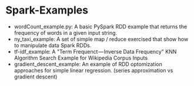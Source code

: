# Spark-Examples
- wordCount_example.py: A basic PySpark RDD example that returns the frequency of words in a given input string.
- ny_taxi_example: A set of simple map / reduce exercised that show how to manipulate data Spark RDDs.  
- tf-idf_example: A "Term Frequenct — Inverse Data Frequency" KNN Algorithm Search Example for Wikipedia Corpus Inputs
- gradient_descent_example: An example of RDD optomization approaches for simple linear regression.  (series approximation vs gradient descent) 
